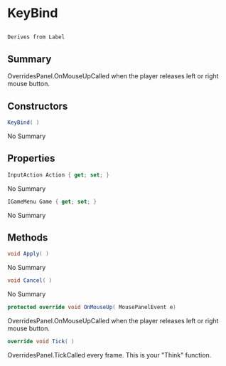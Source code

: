 # KeyBind

## 
```c#
Derives from Label
```

## Summary

OverridesPanel.OnMouseUpCalled when the player releases left or right mouse button.
## Constructors

```c#
KeyBind( ) 
```
No Summary
## Properties

```c#
InputAction Action { get; set; } 
```
No Summary
```c#
IGameMenu Game { get; set; } 
```
No Summary
## Methods

```c#
void Apply( ) 
```
No Summary
```c#
void Cancel( ) 
```
No Summary
```c#
protected override void OnMouseUp( MousePanelEvent e) 
```
OverridesPanel.OnMouseUpCalled when the player releases left or right mouse button.
```c#
override void Tick( ) 
```
OverridesPanel.TickCalled every frame. This is your "Think" function.
